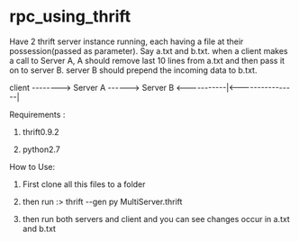 # rpc_using_thrift

Have 2 thrift server instance running, each having a file at
their possession(passed as parameter).  Say a.txt and b.txt.  when a client makes a call to
Server A, A should remove last 10 lines from a.txt and then pass it on
to server B.  server B should prepend the incoming data to b.txt.

client --------> Server A ------> Server B
       <-----------|<----------------|


Requirements :
1. thrift0.9.2

2. python2.7

How to Use:
1. First clone all this files to a folder

2. then run :> thrift --gen py MultiServer.thrift

3. then run both servers and client and you can see changes occur in a.txt and b.txt
